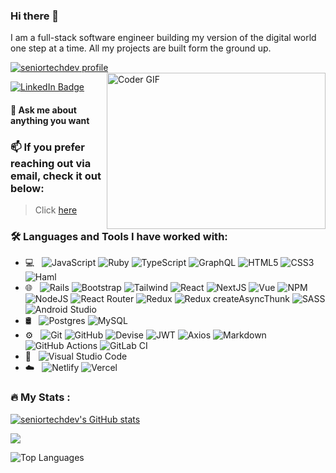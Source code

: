 ### Hi there 👋

I am a full-stack software engineer building my version of the digital world one step at a time. All my projects are built form the ground up.


<p align="left">
  <a href="https://github.com/ryo-ma/github-profile-trophy"><img src="https://github-profile-trophy.vercel.app/?username=seniortechdev&theme=chalk&column=4" alt="seniortechdev profile" /></a>
  <br />
  <img align="right" alt="Coder GIF" height=250 width=350 src="https://cdn.dribbble.com/users/730703/screenshots/6581243/avento.gif" />
</p>

<div>
  <a href="https://www.linkedin.com/in/godswill-o-221730257/">
    <img src="https://img.shields.io/badge/LinkedIn-blue?style=for-the-badge&logo=linkedin&logoColor=white" alt="LinkedIn Badge"/>
  </a>
</div>

#### 💬 Ask me about anything you want

### 📫 If you prefer reaching out via email, check it out below: 
> Click <a href="mailto:gonwuchekwa3@gmail.com"> here </a>

### :hammer_and_wrench: Languages and Tools I have worked with: 

- 💻 &nbsp;
  ![JavaScript](https://img.shields.io/badge/javascript-%23323330.svg?style=for-the-badge&logo=javascript&logoColor=%23F7DF1E)
  ![Ruby](https://img.shields.io/badge/ruby-%23CC342D.svg?style=for-the-badge&logo=ruby&logoColor=white)
  ![TypeScript](https://img.shields.io/badge/typescript-%23007ACC.svg?style=for-the-badge&logo=typescript&logoColor=white)
  ![GraphQL](https://img.shields.io/badge/-GraphQL-E10098?style=for-the-badge&logo=graphql&logoColor=white)
  ![HTML5](https://img.shields.io/badge/-HTML5-333333?style=flat&logo=HTML5)
  ![CSS3](https://img.shields.io/badge/css3-%231572B6.svg?style=for-the-badge&logo=css3&logoColor=white)
  ![Haml](https://img.shields.io/badge/haml-%231572B6.svg?style=for-the-badge&logo=haml&logoColor=white)
- 🌐 &nbsp;
  ![Rails](https://img.shields.io/badge/rails-%23CC0000.svg?style=for-the-badge&logo=ruby-on-rails&logoColor=white)
  ![Bootstrap](https://img.shields.io/badge/-Bootstrap-333333?style=flat&logo=bootstrap&logoColor=563D7C)
  ![Tailwind](https://img.shields.io/badge/-Tailwind-333333?style=flat&logo=tailwind&logoColor=563D7C)
  ![React](https://img.shields.io/badge/react-%2320232a.svg?style=for-the-badge&logo=react&logoColor=%2361DAFB)
  ![NextJS](https://img.shields.io/badge/next.js-%2320232a.svg?style=for-the-badge&logo=next.js&logoColor=%2361DAFB)
  ![Vue](https://img.shields.io/badge/vue-%2320232a.svg?style=for-the-badge&logo=vue&logoColor=%2361DAFB)
  ![NPM](https://img.shields.io/badge/NPM-%23000000.svg?style=for-the-badge&logo=npm&logoColor=white)
  ![NodeJS](https://img.shields.io/badge/node.js-6DA55F?style=for-the-badge&logo=node.js&logoColor=white)
  ![React Router](https://img.shields.io/badge/React_Router-CA4245?style=for-the-badge&logo=react-router&logoColor=white)
  ![Redux](https://img.shields.io/badge/redux-%23593d88.svg?style=for-the-badge&logo=redux&logoColor=white)
  ![Redux createAsyncThunk](https://img.shields.io/badge/Redux-createAsyncThunk-333333?style=flat&logo=createAsyncThunk)
  ![SASS](https://img.shields.io/badge/SASS-hotpink.svg?style=for-the-badge&logo=SASS&logoColor=white)
  ![Android Studio](https://img.shields.io/badge/android-studio.svg?style=for-the-badge&logo=android-studio&logoColor=white)
- 🛢 &nbsp;
  ![Postgres](https://img.shields.io/badge/postgres-%23316192.svg?style=for-the-badge&logo=postgresql&logoColor=white)
  ![MySQL](https://img.shields.io/badge/-MySQL-333333?style=flat&logo=mysql)
- ⚙️ &nbsp;
  ![Git](https://img.shields.io/badge/-Git-333333?style=flat&logo=git)
  ![GitHub](https://img.shields.io/badge/-GitHub-333333?style=flat&logo=github)
  ![Devise](https://img.shields.io/badge/-Devise-333333?style=flat&logo=devise)
  ![JWT](https://img.shields.io/badge/-JWT-333333?style=flat&logo=devise_jwt)
  ![Axios](https://img.shields.io/badge/-axios-333333?style=flat&logo=axios)
  ![Markdown](https://img.shields.io/badge/-Markdown-333333?style=flat&logo=markdown)
  ![GitHub Actions](https://img.shields.io/badge/github%20actions-%232671E5.svg?style=for-the-badge&logo=githubactions&logoColor=white)
  ![GitLab CI](https://img.shields.io/badge/gitlab%20ci-%23181717.svg?style=for-the-badge&logo=gitlab&logoColor=white)
- 🔧 &nbsp;
  ![Visual Studio Code](https://img.shields.io/badge/-Visual%20Studio%20Code-333333?style=flat&logo=visual-studio-code&logoColor=007ACC)
- ☁️ &nbsp;
  ![Netlify](https://img.shields.io/badge/netlify-%23000000.svg?style=for-the-badge&logo=netlify&logoColor=#00C7B7)
  ![Vercel](https://img.shields.io/badge/vercel-%23000000.svg?style=for-the-badge&logo=vercel&logoColor=#00C7B7)


### :fire: My Stats :

<a href="http://www.github.com/seniortechdev"><img src="https://github-readme-stats.vercel.app/api?username=seniortechdev&show_icons=true&hide=&count_private=true&title_color=0891b2&text_color=ffffff&icon_color=0891b2&bg_color=1c1917&hide_border=true&show_icons=true" alt="seniortechdev's GitHub stats" /></a>

<a href="http://www.github.com/seniortechdev"><img src="https://github-readme-streak-stats.herokuapp.com/?user=seniortechdev&stroke=ffffff&background=1c1917&ring=0891b2&fire=0891b2&currStreakNum=ffffff&currStreakLabel=0891b2&sideNums=ffffff&sideLabels=ffffff&dates=ffffff&hide_border=true" /></a>


![Top Languages](https://github-readme-stats.vercel.app/api/top-langs/?username=seniortechdev&layout=compact&langs_count=8&bg_color=0,52fa5a21,4dfcff21,c64dff21&theme=tokyonight)
